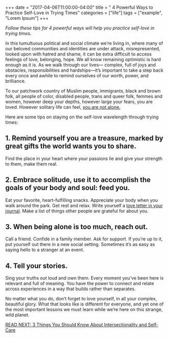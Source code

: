 +++
  date = "2017-04-06T11:00:00-04:00"
  title = " 4 Powerful Ways to Practice Self-Love in Trying Times"
  categories = ["life"]
  tags = ["example", "Lorem Ipsum"]
+++



*Follow these tips for 4 powerful ways will help you practice self-love in trying times.*

<span class=dropcap>I</span>n this tumultuous political and social climate we’re living in, where many of our beloved communities and identities are under attack, misrepresented, looked upon with hatred and shame, it can be extra difficult to access feelings of love, belonging, hope. We all know remaining optimistic is hard enough as it is. As we walk through our lives— complex, full of joys and obstacles, responsibilities and hardships—it’s important to take a step back every once and awhile to remind ourselves of our worth, power, and brilliance.
 
To our patchwork country of Muslim people, immigrants, black and brown folk, all people of color, disabled people, trans and queer folk, femmes and women, however deep your depths, however large your fears, you are loved. However solitary life can feel, [you are not alone.](http://advice.shinetext.com/articles/3-things-you-should-know-about-intersectionality-and-self-care/?utm_source=Shine&utm_medium=Blog)
 
Here are some tips on staying on the self-love wavelength through trying times:
 
## 1. Remind yourself you are a treasure, marked by great gifts the world wants you to share. 
Find the place in your heart where your passions lie and give your strength to them, make them real.
 
## 2. Embrace solitude, use it to accomplish the goals of your body and soul: feed you. 
Eat your favorite, heart-fulfilling snacks. Appreciate your body when you walk around the park. Get rest and relax. Write yourself a [love letter in your journal](http://advice.shinetext.com/articles/how-to-journal-yourself-happier/?utm_source=Shine&utm_medium=Blog). Make a list of things other people are grateful for about you.
 
## 3. When being alone is too much, reach out. 
Call a friend. Confide in a family member. Ask for support. If you’re up to it, put yourself out there in a new social setting. Sometimes it’s as easy as saying hello to a stranger at an event.
 
## 4. Tell your stories. 
Sing your truths out loud and own them. Every moment you’ve been here is relevant and full of meaning. You have the power to connect and relate across experiences in a way that builds rather than separates.
 
No matter what you do, don’t forget to love yourself, in all your complex, beautiful glory. What that looks like is different for everyone, and yet one of the most important lessons we must learn while we’re here on this strange, wild planet. 

[READ NEXT: 3 Things You Should Know About Intersectionality and Self-Care](http://advice.shinetext.com/articles/3-things-you-should-know-about-intersectionality-and-self-care/?utm_source=Shine&utm_medium=Blog)


<div class="pubexchange_module" id="pubexchange_below_content" data-pubexchange-module-id="2323"></div>

<script>(function(w, d, s, id) {
  w.PUBX=w.PUBX || {pub: "shine_text", discover: false, lazy: true};
  var js, pjs = d.getElementsByTagName(s)[0];
  if (d.getElementById(id)) return;
  js = d.createElement(s); js.id = id; js.async = true;
  js.src = "//main.pubexchange.com/loader.min.js";
  pjs.parentNode.insertBefore(js, pjs);
}(window, document, "script", "pubexchange-jssdk"));</script>
